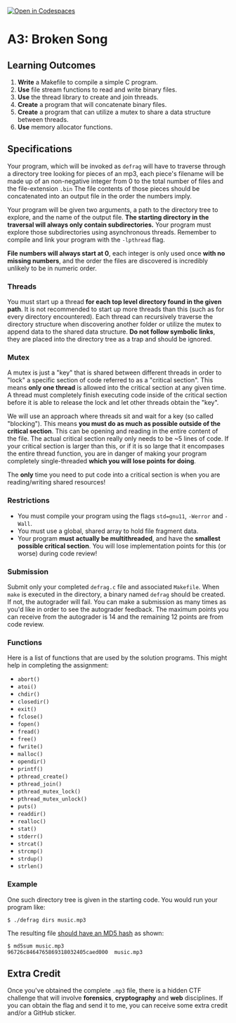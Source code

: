 [![Open in Codespaces](https://classroom.github.com/assets/launch-codespace-f4981d0f882b2a3f0472912d15f9806d57e124e0fc890972558857b51b24a6f9.svg)](https://classroom.github.com/open-in-codespaces?assignment_repo_id=9460440)
# A3: Broken Song

Learning Outcomes
-----------------

1.  **Write** a Makefile to compile a simple C program.
2.  **Use** file stream functions to read and write binary files.
3.  **Use** the thread library to create and join threads.
4.  **Create** a program that will concatenate binary files.
5.  **Create** a program that can utilize a mutex to share a data structure between threads.
6.  **Use** memory allocator functions.

Specifications
--------------

Your program, which will be invoked as `defrag` will have to traverse through a directory tree looking for pieces of an mp3, each piece's filename will be made up of an non-negative integer from 0 to the total number of files and the file-extension `.bin` The file contents of those pieces should be concatenated into an output file in the order the numbers imply.

Your program will be given two arguments, a path to the directory tree to explore, and the name of the output file. **The starting directory in the traversal will always only contain subdirectories.** Your program must explore those subdirectories using asynchronous threads. Remember to compile and link your program with the `-lpthread` flag.

**File numbers will always start at 0**, each integer is only used once **with no missing numbers**, and the order the files are discovered is incredibly unlikely to be in numeric order.

### Threads

You must start up a thread **for each top level directory found in the given path**. It is not recommended to start up more threads than this (such as for every directory encountered). Each thread can recursively traverse the directory structure when discovering another folder or utilize the mutex to append data to the shared data structure. **Do not follow symbolic links**, they are placed into the directory tree as a trap and should be ignored.

### Mutex

A mutex is just a "key" that is shared between different threads in order to "lock" a specific section of code referred to as a "critical section". This means **only one thread** is allowed into the critical section at any given time. A thread must completely finish executing code inside of the critical section before it is able to release the lock and let other threads obtain the "key".

We will use an approach where threads sit and wait for a key (so called "blocking"). This means **you must do as much as possible outside of the critical section**. This can be opening and reading in the entire content of the file. The actual critical section really only needs to be ~5 lines of code. If your critical section is larger than this, or if it is so large that it encompases the entire thread function, you are in danger of making your program completely single-threaded **which you will lose points for doing**.

The **only** time you need to put code into a critical section is when you are reading/writing shared resources!

### Restrictions

*   You must compile your program using the flags `std=gnu11`, `-Werror` and `-Wall`.
*   You must use a global, shared array to hold file fragment data.
*   Your program **must actually be multithreaded**, and have the **smallest possible critical section**. You will lose implementation points for this (or worse) during code review!

### Submission

Submit only your completed `defrag.c` file and associated `Makefile`. When `make` is executed in the directory, a binary named `defrag` should be created. If not, the autograder will fail. You can make a submission as many times as you'd like in order to see the autograder feedback. The maximum points you can receive from the autograder is 14 and the remaining 12 points are from code review.

### Functions

Here is a list of functions that are used by the solution programs. This might help in completing the assignment:

*   `abort()`
*   `atoi()`
*   `chdir()`
*   `closedir()`
*   `exit()`
*   `fclose()`
*   `fopen()`
*   `fread()`
*   `free()`
*   `fwrite()`
*   `malloc()`
*   `opendir()`
*   `printf()`
*   `pthread_create()`
*   `pthread_join()`
*   `pthread_mutex_lock()`
*   `pthread_mutex_unlock()`
*   `puts()`
*   `readdir()`
*   `realloc()`
*   `stat()`
*   `stderr()`
*   `strcat()`
*   `strcmp()`
*   `strdup()`
*   `strlen()`

### Example

One such directory tree is given in the starting code. You would run your program like:

    $ ./defrag dirs music.mp3

The resulting file [should have an MD5 hash](https://en.wikipedia.org/wiki/MD5) as shown:

    $ md5sum music.mp3 
    96726c8464765869318032405caed000  music.mp3

Extra Credit
------------

Once you've obtained the complete `.mp3` file, there is a hidden CTF challenge that will involve **forensics**, **cryptography** and **web** disciplines. If you can obtain the flag and send it to me, you can receive some extra credit and/or a GitHub sticker.


